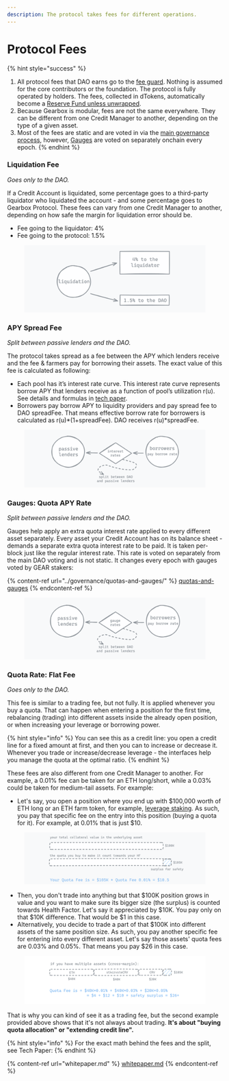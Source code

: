 ```yaml
---
description: The protocol takes fees for different operations.
---
```


# Protocol Fees

{% hint style="success" %}
1. All protocol fees that DAO earns go to the [fee guard](../governance/setup/guards-multisigs.md#fee-temporary-guard-5-10). Nothing is assumed for the core contributors or the foundation. The protocol is fully operated by holders. The fees, collected in dTokens, automatically become a [Reserve Fund unless unwrapped](liquidations/insurance-fund.md).
2. Because Gearbox is modular, fees are not the same everywhere. They can be different from one Credit Manager to another, depending on the type of a given asset.
3. Most of the fees are static and are voted in via the [main governance process](../governance/setup/), however, [Gauges](../governance/quotas-and-gauges/) are voted on separately onchain every epoch.
{% endhint %}

### **Liquidation Fee**

_Goes only to the DAO._

If a Credit Account is liquidated, some percentage goes to a third-party liquidator who liquidated the account - and some percentage goes to Gearbox Protocol. These fees can vary from one Credit Manager to another, depending on how safe the margin for liquidation error should be.

* Fee going to the liquidator: 4%
* Fee going to the protocol: 1.5%

<figure><img src="../.gitbook/assets/Screenshot 2023-12-08 at 11.40.56.png" alt=""><figcaption></figcaption></figure>

### APY Spread Fee

_Split between passive lenders and the DAO._

The protocol takes spread as a fee between the APY which lenders receive and the fee & farmers pay for borrowing their assets. The exact value of this fee is calculated as following:

* Each pool has it’s interest rate curve. This interest rate curve represents borrow APY that lenders receive as a function of pool’s utilization r(u). See details and formulas in [tech paper](whitepaper.md).
* Borrowers pay borrow APY to liquidity providers and pay spread fee to DAO spreadFee. That means effective borrow rate for borrowers is calculated as r(u)\*(1+spreadFee). DAO receives r(u)\*spreadFee.

<figure><img src="../.gitbook/assets/Screenshot 2023-12-08 at 11.51.40.png" alt=""><figcaption></figcaption></figure>

### Gauges: Quota APY Rate

_Split between passive lenders and the DAO._

Gauges help apply an extra quota interest rate applied to every different asset separately. Every asset your Credit Account has on its balance sheet - demands a separate extra quota interest rate to be paid. It is taken per-block just like the regular interest rate. This rate is voted on separately from the main DAO voting and is not static. It changes every epoch with gauges voted by GEAR stakers:

{% content-ref url="../governance/quotas-and-gauges/" %}
[quotas-and-gauges](../governance/quotas-and-gauges/)
{% endcontent-ref %}

<figure><img src="../.gitbook/assets/Screenshot 2023-12-08 at 12.11.26.png" alt=""><figcaption></figcaption></figure>

### Quota Rate: Flat Fee

_Goes only to the DAO._

This fee is similar to a trading fee, but not fully. It is applied whenever you buy a quota. That can happen when entering a position for the first time, rebalancing (trading) into different assets inside the already open position, or when increasing your leverage or borrowing power.

{% hint style="info" %}
You can see this as a credit line: you open a credit line for a fixed amount at first, and then you can to increase or decrease it. Whenever you trade or increase/decrease leverage - the interfaces help you manage the quota at the optimal ratio.
{% endhint %}

These fees are also different from one Credit Manager to another. For example, a 0.01% fee can be taken for an ETH long/short, while a 0.03% could be taken for medium-tail assets. For example:

* Let's say, you open a position where you end up with $100,000 worth of ETH long or an ETH farm token, for example, [leverage staking](../traders-and-farmers/strategies/leveraged-liquid-staking.md). As such, you pay that specific fee on the entry into this position (buying a quota for it). For example, at 0.01% that is just $10.

<figure><img src="../.gitbook/assets/Screenshot 2023-12-08 at 12.00.12.png" alt=""><figcaption></figcaption></figure>

* Then, you don't trade into anything but that $100K position grows in value and you want to make sure its bigger size (the surplus) is counted towards Health Factor. Let's say it appreciated by $10K. You pay only on that $10K difference. That would be $1 in this case.
* Alternatively, you decide to trade a part of that $100K into different assets of the same position size. As such, you pay another specific fee for entering into every different asset. Let's say those assets' quota fees are 0.03% and 0.05%. That means you pay $26 in this case.

<figure><img src="../.gitbook/assets/Screenshot 2024-01-02 at 11.14.23.png" alt=""><figcaption></figcaption></figure>

That is why you can kind of see it as a trading fee, but the second example provided above shows that it's not always about trading. **It's about "buying quota allocation" or "extending credit line".**

{% hint style="info" %}
For the exact math behind the fees and the split, see Tech Paper:
{% endhint %}

{% content-ref url="whitepaper.md" %}
[whitepaper.md](whitepaper.md)
{% endcontent-ref %}
